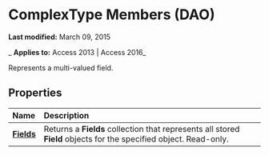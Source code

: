 
# ComplexType Members (DAO)

 **Last modified:** March 09, 2015

 _ **Applies to:** Access 2013 | Access 2016_

Represents a multi-valued field.


## Properties



|**Name**|**Description**|
|:-----|:-----|
|**[Fields](f913a304-5e72-d1df-8d89-d4a1c3a77d99.md)**|Returns a  **Fields** collection that represents all stored **Field** objects for the specified object. Read-only.|
